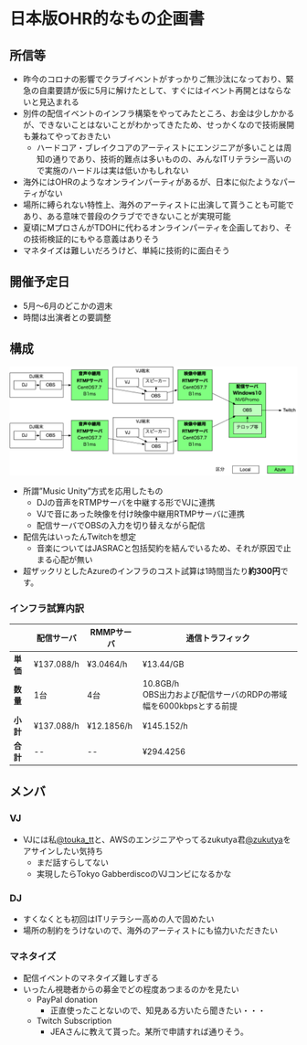 # 日本版OHR的なもの企画書
## 所信等
* 昨今のコロナの影響でクラブイベントがすっかりご無沙汰になっており、緊急の自粛要請が仮に5月に解けたとして、すぐにはイベント再開とはならないと見込まれる
* 別件の配信イベントのインフラ構築をやってみたところ、お金は少しかかるが、できないことはないことがわかってきたため、せっかくなので技術展開も兼ねてやっておきたい
  * ハードコア・ブレイクコアのアーティストにエンジニアが多いことは周知の通りであり、技術的難点は多いものの、みんなITリテラシー高いので実施のハードルは実は低いかもしれない
* 海外にはOHRのようなオンラインパーティがあるが、日本に似たようなパーティがない
* 場所に縛られない特性上、海外のアーティストに出演して貰うことも可能であり、ある意味で普段のクラブでできないことが実現可能
* 夏頃にMプロさんがTDOHに代わるオンラインパーティを企画しており、その技術検証的にもやる意義はありそう
* マネタイズは難しいだろうけど、単純に技術的に面白そう

## 開催予定日
* 5月〜6月のどこかの週末
* 時間は出演者との要調整

## 構成
![./kousei.png](./kousei.png)
* 所謂”Music Unity”方式を応用したもの
  * DJの音声をRTMPサーバを中継する形でVJに連携
  * VJで音にあった映像を付け映像中継用RTMPサーバに連携
  * 配信サーバでOBSの入力を切り替えながら配信
* 配信先はいったんTwitchを想定
  * 音楽についてはJASRACと包括契約を結んでいるため、それが原因で止まる心配が無い
* 超ザックリとしたAzureのインフラのコスト試算は1時間当たり**約300円**です。

### インフラ試算内訳
|  | 配信サーバ |  RMMPサーバ  | 通信トラフィック |
| --- | ---- | ---- | ---- |
| **単価** | ¥137.088/h | ¥3.0464/h | ¥13.44/GB |
| **数量** | 1台 | 4台 | 10.8GB/h<br>OBS出力および配信サーバのRDPの帯域幅を6000kbpsとする前提 |
| **小計** | ¥137.088/h | ¥12.1856/h | ¥145.152/h |
| **合計** | -- | -- | ¥294.4256 |


## メンバ
### VJ
* VJには私[@touka_tt](https://twitter.com/touka_tt)と、AWSのエンジニアやってるzukutya君[@zukutya](https://twitter.com/zukutya)をアサインしたい気持ち
  * まだ話すらしてない
  * 実現したらTokyo GabberdiscoのVJコンビになるかな

### DJ
* すくなくとも初回はITリテラシー高めの人で固めたい
* 場所の制約をうけないので、海外のアーティストにも協力いただきたい

### マネタイズ
* 配信イベントのマネタイズ難しすぎる
* いったん視聴者からの募金でどの程度あつまるのかを見たい
  * PayPal donation
    * 正直使ったことないので、知見ある方いたら聞きたい・・・
  * Twitch Subscription
    * JEAさんに教えて貰った。某所で申請すれば通りそう。
